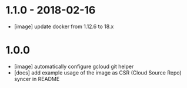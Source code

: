 
# 1.1.0 - 2018-02-16

* [image] update docker from 1.12.6 to 18.x


# 1.0.0

* [image] automatically configure gcloud git helper
* [docs] add example usage of the image as CSR (Cloud Source Repo) syncer in README


